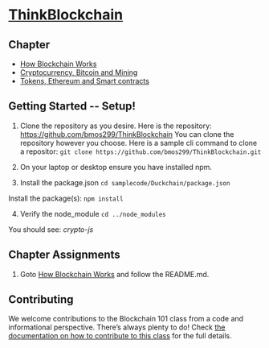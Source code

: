# [ThinkBlockchain](https://www.amazon.com/Think-Blockchain-students-blockchains-evolution/dp/1667855573)

## Chapter       


- [How Blockchain Works](https://github.com/bmos299/ThinkBlockchain/tree/main/How%20Blockchain%20Works)
- [Cryptocurrency, Bitcoin and Mining](https://github.com/bmos299/ThinkBlockchain/tree/main/Cryptocurrency%2C%20Bitcoin%20and%20Mining)
- [Tokens, Ethereum and Smart contracts](https://github.com/bmos299/Blockchain101/tree/main/Tokens%2C%20Ethereum%20and%20Smart%20Contracts)
 
## Getting Started -- Setup!

1.  Clone the repository as you desire.  Here is the repository: https://github.com/bmos299/ThinkBlockchain
You can clone the repository however you choose.  Here is a sample cli command to clone a repositor:
`git clone https://github.com/bmos299/ThinkBlockchain.git`

2.  On your laptop or desktop ensure you have installed npm.  

3.  Install the package.json
`cd samplecode/Duckchain/package.json`

Install the package(s):
`npm install`

4.  Verify the node_module
`cd ../node_modules`

You should see: *crypto-js*

## Chapter Assignments
1.  Goto [How Blockchain Works](https://github.com/bmos299/ThinkBlockchain/tree/main/How%20Blockchain%20Works) and follow the README.md.
 
## Contributing

We welcome contributions to the Blockchain 101 class from a code and informational perspective.
There’s always plenty to do! Check [the documentation on how to contribute to this class](http://yahoo.com)
for the full details.
